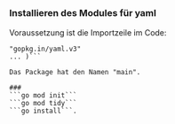##
### Installieren des Modules für yaml
Voraussetzung ist die Importzeile im Code:
```import ...   
"gopkg.in/yaml.v3"
... )```

Das Package hat den Namen "main".

###
```go mod init```
```go mod tidy```
```go install```.

